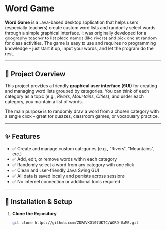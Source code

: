 # Word Game

**Word Game** is a Java-based desktop application that helps users (especially teachers) create custom word lists and randomly select words through a simple graphical interface. It was originally developed for a geography teacher to list place names (like rivers) and pick one at random for class activities. The game is easy to use and requires no programming knowledge – just start it up, input your words, and let the program do the rest.

---

## 📖 Project Overview

This project provides a friendly **graphical user interface (GUI)** for creating and managing word lists grouped by categories. You can think of each category as a topic (e.g., *Rivers*, *Mountains*, *Cities*), and under each category, you maintain a list of words.

The main purpose is to randomly draw a word from a chosen category with a single click – great for quizzes, classroom games, or vocabulary practice.

---

## ✨ Features

- ✅ Create and manage custom categories (e.g., "Rivers", "Mountains", etc.)
- ✅ Add, edit, or remove words within each category
- ✅ Randomly select a word from any category with one click
- ✅ Clean and user-friendly Java Swing GUI
- ✅ All data is saved locally and persists across sessions
- ✅ No internet connection or additional tools required

---

## 🚀 Installation & Setup

1. **Clone the Repository**
   ```bash
   git clone https://github.com/ZDRAVKO107UKTC/WORD-GAME.git
